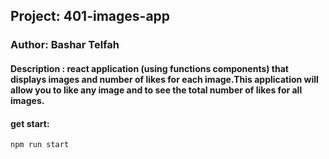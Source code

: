 
## Project: 401-images-app

### Author: Bashar Telfah

#### Description : react application (using functions components) that displays images and number of likes for each image.This application will allow you to like any image and to see the total number of likes for all images.


#### get start:
```
npm run start
```